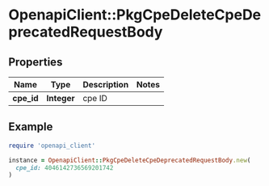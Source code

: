 # OpenapiClient::PkgCpeDeleteCpeDeprecatedRequestBody

## Properties

| Name | Type | Description | Notes |
| ---- | ---- | ----------- | ----- |
| **cpe_id** | **Integer** | cpe ID |  |

## Example

```ruby
require 'openapi_client'

instance = OpenapiClient::PkgCpeDeleteCpeDeprecatedRequestBody.new(
  cpe_id: 4046142736569201742
)
```

